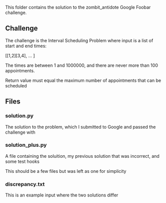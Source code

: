This folder contains the solution to the zombit_antidote Google Foobar challenge.

## Challenge

The challenge is the Interval Scheduling Problem where input is a list of start and end times:

[[1,2][3,4], ... ]

The times are between 1 and 1000000, and there are never more than 100 appointments.

Return value must equal the maximum number of appointments that can be scheduled

## Files

### solution.py

The solution to the problem, which I submitted to Google and passed the challenge with

### solution_plus.py

A file containing the soluition, my previous solution that was incorrect, and some test hooks

This should be a few files but was left as one for simplicity

### discrepancy.txt

This is an example input where the two solutions differ